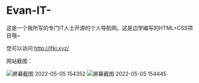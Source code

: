 # Evan-IT-
这是一个我所写的专门IT人士开源的个人导航网。这是边学编写的HTML+CSS项目哦~

您可以访问:http://jfkj.xyz/

网站截图：

![屏幕截图 2022-05-05 154352](https://user-images.githubusercontent.com/92195051/166881382-1c4f93c0-553c-43d4-a530-80bcda40b929.png)
![屏幕截图 2022-05-05 154445](https://user-images.githubusercontent.com/92195051/166881392-56a617c8-164f-4825-b3ab-95c580f6be3d.png)
